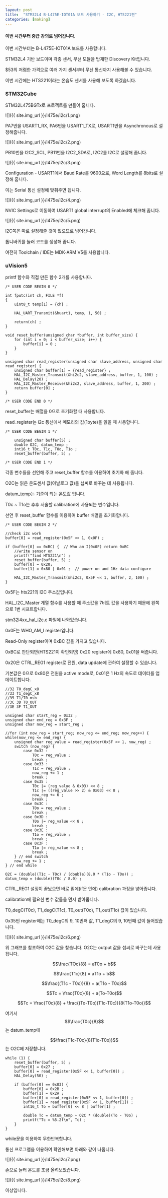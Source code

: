 ```yaml
---
layout: post
title:  "STM32L4 B-L475E-IOT01A 보드 사용하기 - I2C, HTS221편"
categories: [making]
---
```


#### 이번 시간부터 **중급 강의**로 넘어갑니다.

이번 시간부터는 B-L475E-IOT01A 보드를 사용합니다.

STM32L4 기반 보드이며 각종 센서, 무선 모듈을 탑재한 Discovery Kit입니다.

$53의 저렴한 가격으로 여러 가지 센서부터 무선 통신까지 사용해볼 수 있습니다.

이번 시간에는 HTS221이라는 온습도 센서를 사용해 보도록 하겠습니다.

### STM32Cube

STM32L475BGTx로 프로젝트를 만들어 줍니다.

![]({{ site.img_url }}/l475e/i2c/1.png)

PA7번을 USART1_RX, PA6번을 USART1_TX로, USART1번을 Asynchronous로 설정해줍니다.

![]({{ site.img_url }}/l475e/i2c/2.png)

PB10번을 I2C2_SCL, PB11번을 I2C2_SDA로, I2C2를 I2C로 설정해 줍니다.

![]({{ site.img_url }}/l475e/i2c/3.png)

Configuration - USART1에서 Baud Rate를 9600으로, Word Length를 8bits로 설정해 줍니다.

이는 Serial 통신 설정에 맞춰주면 됩니다.

![]({{ site.img_url }}/l475e/i2c/4.png)

NVIC Settings로 이동하여 USART1 global interrupt의 Enabled에 체크해 줍니다.

![]({{ site.img_url }}/l475e/i2c/5.png)

I2C쪽은 따로 설정해줄 것이 없으므로 넘어갑니다.

톱니바퀴를 눌러 코드를 생성해 줍니다.

여전히 Toolchain / IDE는 MDK-ARM V5를 사용합니다.

### uVision5

printf 함수와 직접 만든 함수 2개를 사용합니다.

~~~
/* USER CODE BEGIN 0 */

int fputc(int ch, FILE *f)
{
	uint8_t temp[1] = {ch} ;
	
	HAL_UART_Transmit(&huart1, temp, 1, 50) ;
	
	return(ch) ;
}

void reset_buffer(unsigned char *buffer, int buffer_size) {
	for (int i = 0; i < buffer_size; i++) {
		buffer[i] = 0 ;
	}
}

unsigned char read_register(unsigned char slave_address, unsigned char read_register) {
	unsigned char buffer[1] = {read_register} ;
	HAL_I2C_Master_Transmit(&hi2c2, slave_address, buffer, 1, 100) ;
	HAL_Delay(20) ;
	HAL_I2C_Master_Receive(&hi2c2, slave_address, buffer, 1, 200) ;
	return buffer[0] ;
}

/* USER CODE END 0 */
~~~

reset_buffer는 배열을 0으로 초기화할 때 사용합니다.

read_register는 i2c 통신에서 메모리의 값(1byte)을 읽을 때 사용합니다.

~~~
/* USER CODE BEGIN 1 */
	
	unsigned char buffer[5] ;
	double O2C, datum_temp ;
	int16_t T0c, T1c, T0o, T1o ;
	reset_buffer(buffer, 5) ;

/* USER CODE END 1 */
~~~

각종 변수들을 선언해 주고 reset_buffer 함수를 이용하여 초기화 해 줍니다.

O2C는 읽은 온도센서 값(아날로그 값)을 섭씨로 바꾸는 데 사용됩니다.

datum_temp는 기준이 되는 온도값 입니다.

T0c ~ T1o는 추후 서술할 calibration에 사용되는 변수입니다.

선언 후 reset_buffer 함수를 이용하여 buffer 배열을 초기화합니다.

~~~
/* USER CODE BEGIN 2 */
	
//check i2c work
buffer[0] = read_register(0x5F << 1, 0x0F) ;

if (buffer[0] == 0xBC) {  // Who am I(0x0F) return 0xBC
	//write sensor on
	printf("find HTS221\n") ;
	reset_buffer(buffer, 5) ;
	buffer[0] = 0x20;
	buffer[1] = 0x80 | 0x01 ;  // power on and 1Hz data configure

	HAL_I2C_Master_Transmit(&hi2c2, 0x5F << 1, buffer, 2, 100) ;	
}
~~~

0x5F는 hts221의 I2C 주소값입니다.

HAL_I2C_Master 계열 함수를 사용할 때 주소값을 7비트 값을 사용하기 때문에 왼쪽으로 1번 시프트합니다.

stm32l4xx_hal_i2c.c 파일에 나와있습니다.

0x0F는 WHO_AM_I register입니다. 

Read-Only register이며 0xBC 값을 가지고 있습니다.

0xBC로 판단되면(HTS221이 확인되면) 0x20 register에 0x80, 0x01을 써줍니다.

0x20은 CTRL_REG1 register로 전원, data update에 관하여 설정할 수 있습니다.

기본값은 0으로 0x80은 전원을 active mode로, 0x01은 1 Hz의 속도로 데이터를 업데이트합니다.

~~~
//32 T0_degC_x8
//33 T1_degC_x8
//35 T1/T0 msb
//3C 3D T0_OUT
//3E 3F T1_OUT

unsigned char start_reg = 0x32 ;
unsigned char end_reg = 0x3F ;
unsigned char now_reg = start_reg ;

//for (int now_reg = start_reg; now_reg <= end_reg; now_reg++) {
while(now_reg <= end_reg) {
	unsigned char reg_value = read_register(0x5F << 1, now_reg) ;
	switch (now_reg) {
		case 0x32 :
			T0c = reg_value ;
			break ;
		case 0x33 :
			T1c = reg_value ;
			now_reg += 1 ;
			break ;
		case 0x35 :
			T0c |= (reg_value & 0x03) << 8 ;
			T1c |= ((reg_value >> 2) & 0x03) << 8 ;
			now_reg += 6 ;
			break ;
		case 0x3C :
			T0o = reg_value ;
			break ;
		case 0x3D :
			T0o |= reg_value << 8 ;
			break ;
		case 0x3E :
			T1o = reg_value ;
			break ;
		case 0x3F :
			T1o |= reg_value << 8 ;
			break ;
	} // end switch
	now_reg += 1 ;
} // end while

O2C = (double)(T1c - T0c) / (double)(8.0 * (T1o - T0o)) ;
datum_temp = (double)(T0c / 8.0) ;
~~~

CTRL_REG1 설정이 끝났으면 바로 밑에(if문 안에) calibration 과정을 넣어줍니다.

calibration에 필요한 변수 값들을 먼저 받아옵니다.

T0_degC(T0c), T1_degC(T1c), T0_out(T0o), T1_out(T1o) 값이 있습니다.

0x35번 register에는 T0_degC의 9, 10번째 값, T1_degC의 9, 10번째 값이 들어있습니다.

![]({{ site.img_url }}/l475e/i2c/6.png)

위 그래프를 참조하여 O2C 값을 찾습니다. O2C는 output 값을 섭씨로 바꾸는데 사용됩니다.

$$\frac{TOc}{8} = aT0o + b$$

$$\frac{T1c}{8} = aT1o + b$$

$$\frac{(T1c - T0c)}{8} = a(T1o - T0o)$$

$$Tc = \frac{T0c}{8} + a(To-T0o)$$

$$Tc = \frac{T0c}{8} + \frac{(To-T0o)(T1c-T0c)}{8(T1o-T0o)}$$

여기서 $$\frac{T0c}{8}$$는 datum_temp에

$$\frac{T1c-T0c}{8(T1o-T0o)}$$는 O2C에 저장합니다.

~~~
while (1) {
	reset_buffer(buffer, 5) ;
	buffer[0] = 0x27 ;
	buffer[0] = read_register(0x5F << 1, buffer[0]) ;
	HAL_Delay(50) ;
	
	if (buffer[0] == 0x03) {
		buffer[0] = 0x2B ;
		buffer[1] = 0x2A ;
		buffer[0] = read_register(0x5F << 1, buffer[0]) ;
		buffer[1] = read_register(0x5F << 1, buffer[1]) ;
		int16_t To = buffer[0] << 8 | buffer[1] ;
		
		double Tc = datum_temp + O2C * (double)(To - T0o) ;
		printf("Tc = %5.2f\n", Tc) ;
	}
}
~~~

while문을 이용하여 무한반복합니다.

통신 프로그램을 이용하여 확인해보면 아래와 같이 나옵니다.

![]({{ site.img_url }}/l475e/i2c/7.png)

손으로 눌러 온도를 조금 올려보았습니다.

![]({{ site.img_url }}/l475e/i2c/8.png)

이상입니다.